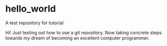 # hello_world
A test repository for tutorial

Hi! Just testing out how to use a git repository. Now taking concrete steps towards my dream of becoming an excellent computer programmer.
